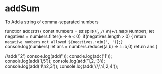 # addSum
To Add a string of comma-separated numbers


function add(str) {
 const numbers = str.split(/[, ;// \n]+/).map(Number);
 let negatives = numbers.filter(e => e < 0);
 if(negatives.length > 0) {
   return `negative numbers not allowed ${negatives.join(', ')}`;
 }
 console.log(numbers)
 let ans = numbers.reduce((a,b) => a+b,0)
  return ans
}

//add('12')
console.log(add(''));
console.log(add('1'));
console.log(add('1,5'));
console.log(add('1,2,-3'));
console.log(add('1\n2,3'));
console.log(add('//;\n1;2;4'));
